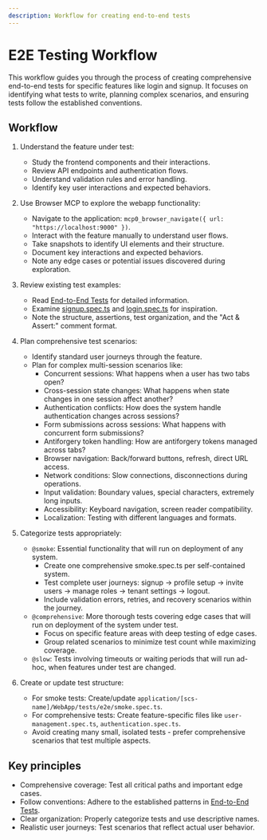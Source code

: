 ```yaml
---
description: Workflow for creating end-to-end tests
---
```


# E2E Testing Workflow

This workflow guides you through the process of creating comprehensive end-to-end tests for specific features like login and signup. It focuses on identifying what tests to write, planning complex scenarios, and ensuring tests follow the established conventions.

## Workflow

1. Understand the feature under test:
   - Study the frontend components and their interactions.
   - Review API endpoints and authentication flows.
   - Understand validation rules and error handling.
   - Identify key user interactions and expected behaviors.

2. Use Browser MCP to explore the webapp functionality:
   - Navigate to the application: `mcp0_browser_navigate({ url: "https://localhost:9000" })`.
   - Interact with the feature manually to understand user flows.
   - Take snapshots to identify UI elements and their structure.
   - Document key interactions and expected behaviors.
   - Note any edge cases or potential issues discovered during exploration.

3. Review existing test examples:
   - Read [End-to-End Tests](/.windsurf/rules/end-to-end-tests/e2e-tests.md) for detailed information.
   - Examine [signup.spec.ts](/application/account-management/WebApp/tests/e2e/signup.spec.ts) and [login.spec.ts](/application/account-management/WebApp/tests/e2e/login.spec.ts) for inspiration.
   - Note the structure, assertions, test organization, and the "Act & Assert:" comment format.

4. Plan comprehensive test scenarios:
   - Identify standard user journeys through the feature.
   - Plan for complex multi-session scenarios like:
     - Concurrent sessions: What happens when a user has two tabs open?
     - Cross-session state changes: What happens when state changes in one session affect another?
     - Authentication conflicts: How does the system handle authentication changes across sessions?
     - Form submissions across sessions: What happens with concurrent form submissions?
     - Antiforgery token handling: How are antiforgery tokens managed across tabs?
     - Browser navigation: Back/forward buttons, refresh, direct URL access.
     - Network conditions: Slow connections, disconnections during operations.
     - Input validation: Boundary values, special characters, extremely long inputs.
     - Accessibility: Keyboard navigation, screen reader compatibility.
     - Localization: Testing with different languages and formats.

5. Categorize tests appropriately:
   - `@smoke`: Essential functionality that will run on deployment of any system.
     - Create one comprehensive smoke.spec.ts per self-contained system.
     - Test complete user journeys: signup → profile setup → invite users → manage roles → tenant settings → logout.
     - Include validation errors, retries, and recovery scenarios within the journey.
   - `@comprehensive`: More thorough tests covering edge cases that will run on deployment of the system under test.
     - Focus on specific feature areas with deep testing of edge cases.
     - Group related scenarios to minimize test count while maximizing coverage.
   - `@slow`: Tests involving timeouts or waiting periods that will run ad-hoc, when features under test are changed.

6. Create or update test structure:
   - For smoke tests: Create/update `application/[scs-name]/WebApp/tests/e2e/smoke.spec.ts`.
   - For comprehensive tests: Create feature-specific files like `user-management.spec.ts`, `authentication.spec.ts`.
   - Avoid creating many small, isolated tests - prefer comprehensive scenarios that test multiple aspects.

## Key principles

- Comprehensive coverage: Test all critical paths and important edge cases.
- Follow conventions: Adhere to the established patterns in [End-to-End Tests](/.windsurf/rules/end-to-end-tests/e2e-tests.md).
- Clear organization: Properly categorize tests and use descriptive names.
- Realistic user journeys: Test scenarios that reflect actual user behavior.
